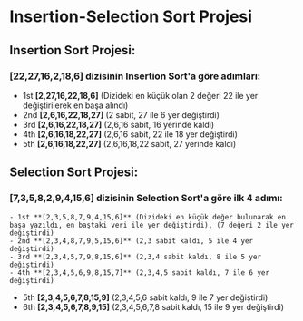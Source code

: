 # Insertion-Selection Sort Projesi
## Insertion Sort Projesi:
### **[22,27,16,2,18,6]** dizisinin Insertion Sort'a göre adımları:
- 1st **[2,27,16,22,18,6]** (Dizideki en küçük olan 2 değeri 22 ile yer değiştirilerek en başa alındı)
- 2nd **[2,6,16,22,18,27]** (2 sabit, 27 ile 6 yer değiştirdi)
- 3rd **[2,6,16,22,18,27]** (2,6,16 sabit, 16 yerinde kaldı)
- 4th **[2,6,16,18,22,27]** (2,6,16 sabit, 22 ile 18 yer değiştirdi)
- 5th **[2,6,16,18,22,27]** (2,6,16,18,22 sabit, 27 yerinde kaldı)


## Selection Sort Projesi:

### **[7,3,5,8,2,9,4,15,6]** dizisinin Selection Sort'a göre ilk 4 adımı: 
```
- 1st **[2,3,5,8,7,9,4,15,6]** (Dizideki en küçük değer bulunarak en başa yazıldı, en baştaki veri ile yer değiştirdi), (7 değeri 2 ile yer değiştirdi)
- 2nd **[2,3,4,8,7,9,5,15,6]** (2,3 sabit kaldı, 5 ile 4 yer değiştirdi)
- 3rd **[2,3,4,5,7,9,8,15,6]** (2,3,4 sabit kaldı, 8 ile 5 yer değiştirdi)
- 4th **[2,3,4,5,6,9,8,15,7]** (2,3,4,5 sabit kaldı, 7 ile 6 yer değiştirdi)
```
- 5th **[2,3,4,5,6,7,8,15,9]** (2,3,4,5,6 sabit kaldı, 9 ile 7 yer değiştirdi)
- 6th **[2,3,4,5,6,7,8,9,15]** (2,3,4,5,6,7,8 sabit kaldı, 15 ile 9 yer değiştirdi)
